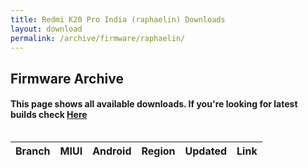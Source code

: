 ```yaml
---
title: Redmi K20 Pro India (raphaelin) Downloads
layout: download
permalink: /archive/firmware/raphaelin/
---
```


## Firmware Archive
#### This page shows all available downloads. If you're looking for latest builds check [Here](/firmware/raphaelin/)


<div style="overflow-x:auto;">
<table id="firmware" class="compact row-border" style="width:100%">
    <thead>
        <tr>
            <th>Branch</th>
            <th>MIUI</th>
            <th>Android</th>
            <th>Region</th>
            <th>Updated</th>
            <th>Link</th>
        </tr>
    </thead>
    <script>loadFirmwareDownloads('raphaelin', 'full')</script>
</table>
</div>
